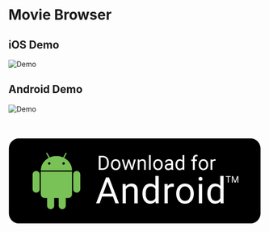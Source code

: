 # Movie Browser

## iOS Demo

![Demo](./assets/movie-browser-ios.gif)

## Android Demo

![Demo](<./assets/movie-browser-android(1).gif>)

<br></br>
[![Download android app logo](./assets/download-for-android.jpeg)](https://drive.google.com/file/d/1TdG--j2VVAtwoe0r0xYVOY6X6JEWZAF0/view?usp=share_link)
